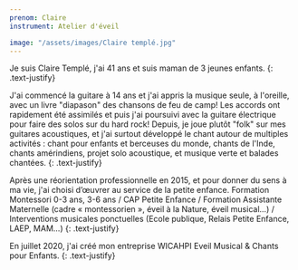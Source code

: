 ```yaml
---
prenom: Claire
instrument: Atelier d'éveil

image: "/assets/images/Claire templé.jpg"
---
```


Je suis Claire Templé, j'ai 41 ans et suis maman de 3 jeunes enfants. 
{: .text-justify}

J'ai commencé la guitare à 14 ans et j'ai appris la musique seule, à l'oreille, avec un livre "diapason" des chansons de feu de camp! Les accords ont rapidement été assimilés et puis j'ai poursuivi avec la guitare électrique pour faire des solos sur du hard rock! Depuis, je joue plutôt "folk" sur mes guitares acoustiques, et j'ai surtout développé le chant autour de multiples activités : chant pour enfants et berceuses du monde, chants de l'Inde, chants amérindiens, projet solo acoustique, et musique verte et balades chantées.
{: .text-justify}

Après une réorientation professionnelle en 2015, et pour donner du sens à ma vie, j'ai choisi d’œuvrer au service de la petite enfance.
Formation Montessori 0-3 ans, 3-6 ans / CAP Petite Enfance / Formation Assistante Maternelle (cadre « montessorien », éveil à la Nature, éveil musical...) / Interventions musicales ponctuelles (Ecole publique, Relais Petite Enfance, LAEP, MAM...)
{: .text-justify}

En juillet 2020, j'ai créé mon entreprise WICAHPI Eveil Musical & Chants pour Enfants.
{: .text-justify}
